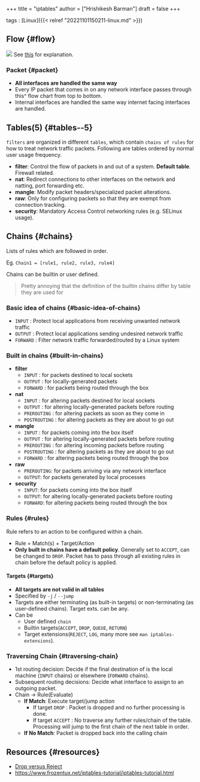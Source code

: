 +++
title = "iptables"
author = ["Hrishikesh Barman"]
draft = false
+++

tags
: [Linux]({{< relref "20221101150211-linux.md" >}})


## Flow {#flow}

![](/ox-hugo/20230309160055-iptables-280672872.png)
See [this](https://www.frozentux.net/iptables-tutorial/iptables-tutorial.html#TRAVERSINGOFTABLES) for explanation.


### Packet {#packet}

-   **All interfaces are handled the same way**
-   Every IP packet that comes in on any network interface passes through this^ flow chart from top to bottom.
-   Internal interfaces are handled the same way internet facing interfaces are handled.


## Tables(5) {#tables--5}

`filters` are organized in different `tables`, which contain `chains of rules` for how to treat network traffic packets. Following are tables ordered by normal user usage frequency.

-   **filter**: Control the flow of packets in and out of a system. **Default table**. Firewall related.
-   **nat**: Redirect connections to other interfaces on the network and natting, port forwarding etc.
-   **mangle**: Modify packet headers/specialized packet alterations.
-   **raw**: Only for configuring packets so that they are exempt from connection tracking.
-   **security**: Mandatory Access Control networking rules (e.g. SELinux usage).


## Chains {#chains}

Lists of rules which are followed in order.

Eg. `Chain1 = [rule1, rule2, rule3, rule4]`

Chains can be builtin or user defined.

<div class="warning small-text">

> Pretty annoying that the definition of the builtin chains differ by table they are used for
</div>


### Basic idea of chains {#basic-idea-of-chains}

-   `INPUT` : Protect local applications from receiving unwanted network traffic
-   `OUTPUT` : Protect local applications sending undesired network traffic
-   `FORWARD` : Filter network traffic forwarded/routed by a Linux system


### Built in chains {#built-in-chains}

-   **filter**
    -   `INPUT` : for packets destined to local sockets
    -   `OUTPUT` : for locally-generated packets
    -   `FORWARD` : for packets being routed through the box
-   **nat**
    -   `INPUT` : for altering packets destined for local sockets
    -   `OUTPUT` : for altering locally-generated packets before routing
    -   `PREROUTING` : for altering packets  as  soon as they come in
    -   `POSTROUTING` : for altering packets as they are about to go out
-   **mangle**
    -   `INPUT` : for packets coming into the box itself
    -   `OUTPUT` : for altering locally-generated packets before routing
    -   `PREROUTING` : for altering incoming packets  before  routing
    -   `POSTROUTING` : for altering packets as they are about to go out
    -   `FORWARD` : for altering packets being routed through the box
-   **raw**
    -   `PREROUTING`: for packets arriving via any network interface
    -   `OUTPUT`: for packets generated by local processes
-   **security**
    -   `INPUT`: for packets coming into the box itself
    -   `OUTPUT`: for altering locally-generated packets before routing
    -   `FORWARD`: for altering packets being routed through the box


### Rules {#rules}

Rule refers to an action to be configured within a chain.

-   Rule = Match(s) + Target/Action
-   **Only built in chains have a default policy**. Generally set to `ACCEPT`, can be changed to `DROP`. Packet has to pass through all existing rules in chain before the default policy is applied.


#### Targets {#targets}

-   **All targets are not valid in all tables**
-   Specified by `-j` / `--jump`
-   Targets are either terminating (as built-in targets) or non-terminating (as user-defined chains). Target exts. can be any.
-   Can be
    -   User defined `chain`
    -   Builtin targets(`ACCEPT`, `DROP`, `QUEUE`, `RETURN`)
    -   Target extensions(`REJECT`, `LOG`, many more see `man iptables-extensions`).


### Traversing Chain {#traversing-chain}

-   1st routing decision: Decide if the final destination of is the local machine (`INPUT` chains) or elsewhere (`FORWARD` chains).
-   Subsequent routing decisions: Decide what interface to assign to an outgoing packet.
-   Chain -&gt; Rule(Evaluate)
    -   **If Match**: Execute target/jump action
        -   If target `DROP` : Packet is dropped and no further processing is done.
        -   If target `ACCEPT` : No traverse any further rules/chain of the table. Processing will jump to the first chain of the next table in order.
    -   **If No Match**: Packet is dropped back into the calling chain


## Resources {#resources}

-   [Drop versus Reject](https://www.chiark.greenend.org.uk/~peterb/network/drop-vs-reject)
-   <https://www.frozentux.net/iptables-tutorial/iptables-tutorial.html>
